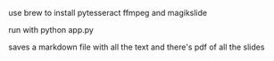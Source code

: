 use brew to install pytesseract ffmpeg and magikslide

run with python app.py

saves a markdown file with all the text and there's pdf of all the slides